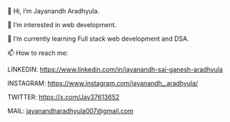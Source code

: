 👋 Hi, I’m Jayanandh Aradhyula.

👀 I’m interested in  web development.

🌱 I’m currently learning Full stack web development and DSA.

📫 How to reach me:

LINKEDIN:  https://www.linkedin.com/in/jayanandh-sai-ganesh-aradhyula

INSTAGRAM: https://www.instagram.com/jayanandh_.aradhyula/

TWITTER: https://x.com/Jay37613652

MAIL: jayanandharadhyula007@gmail.com
